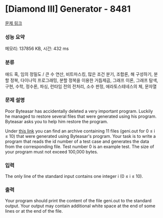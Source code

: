 # [Diamond III] Generator - 8481 

[문제 링크](https://www.acmicpc.net/problem/8481) 

### 성능 요약

메모리: 137856 KB, 시간: 432 ms

### 분류

애드 혹, 임의 정밀도 / 큰 수 연산, 비트마스킹, 많은 조건 분기, 조합론, 해 구성하기, 분할 정복, 다이나믹 프로그래밍, 분할 정복을 이용한 거듭제곱, 그래프 이론, 그래프 탐색, 구현, 수학, 정수론, 파싱, 런타임 전의 전처리, 소수 판정, 에라토스테네스의 체, 문자열

### 문제 설명

<p>Poor Byteasar has accidentally deleted a very important program. Luckily he managed to restore several files that were generated using his program. Byteasar asks you to help him restore the program.</p>

<p>Under <a href="https://onlinejudgeimages.s3-ap-northeast-1.amazonaws.com/problem/8481/genzaw.zip">this link</a> you can find an archive containing 11 files (geni.out for 0 ≤ i ≤ 10) that were generated using Byteasar's program. Your task is to write a program that reads the id number of a test case and generates the data from the corresponding file. Test number 0 is an example test. The size of your program must not exceed 100,000 bytes.</p>

### 입력 

 <p>The only line of the standard input contains one integer i (0 ≤ i ≤ 10).</p>

### 출력 

 <p>Your program should print the content of the file geni.out to the standard output. Your output may contain additional white space at the end of some lines or at the end of the file.</p>

